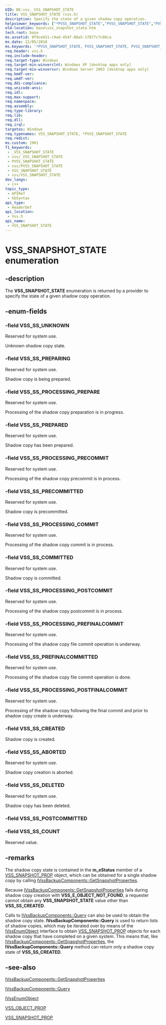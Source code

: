 ```yaml
---
UID: NE:vss._VSS_SNAPSHOT_STATE
title: VSS_SNAPSHOT_STATE (vss.h)
description: Specify the state of a given shadow copy operation.
helpviewer_keywords: ["*PVSS_SNAPSHOT_STATE","PVSS_SNAPSHOT_STATE","PVSS_SNAPSHOT_STATE enumeration pointer [VSS]","VSS_SNAPSHOT_STATE","VSS_SNAPSHOT_STATE enumeration [VSS]","VSS_SS_ABORTED","VSS_SS_COMMITTED","VSS_SS_COUNT","VSS_SS_CREATED","VSS_SS_DELETED","VSS_SS_POSTCOMMITTED","VSS_SS_PRECOMMITTED","VSS_SS_PREFINALCOMMITTED","VSS_SS_PREPARED","VSS_SS_PREPARING","VSS_SS_PROCESSING_COMMIT","VSS_SS_PROCESSING_POSTCOMMIT","VSS_SS_PROCESSING_POSTFINALCOMMIT","VSS_SS_PROCESSING_PRECOMMIT","VSS_SS_PROCESSING_PREFINALCOMMIT","VSS_SS_PROCESSING_PREPARE","VSS_SS_UNKNOWN","_win32_vss_snapshot_state","base.vss_snapshot_state","vss/PVSS_SNAPSHOT_STATE","vss/VSS_SNAPSHOT_STATE","vss/VSS_SS_ABORTED","vss/VSS_SS_COMMITTED","vss/VSS_SS_COUNT","vss/VSS_SS_CREATED","vss/VSS_SS_DELETED","vss/VSS_SS_POSTCOMMITTED","vss/VSS_SS_PRECOMMITTED","vss/VSS_SS_PREFINALCOMMITTED","vss/VSS_SS_PREPARED","vss/VSS_SS_PREPARING","vss/VSS_SS_PROCESSING_COMMIT","vss/VSS_SS_PROCESSING_POSTCOMMIT","vss/VSS_SS_PROCESSING_POSTFINALCOMMIT","vss/VSS_SS_PROCESSING_PRECOMMIT","vss/VSS_SS_PROCESSING_PREFINALCOMMIT","vss/VSS_SS_PROCESSING_PREPARE","vss/VSS_SS_UNKNOWN"]
old-location: base\vss_snapshot_state.htm
tech.root: base
ms.assetid: 0f9ce651-c9ad-454f-88a5-1f877c7c06ca
ms.date: 12/05/2018
ms.keywords: '*PVSS_SNAPSHOT_STATE, PVSS_SNAPSHOT_STATE, PVSS_SNAPSHOT_STATE enumeration pointer [VSS], VSS_SNAPSHOT_STATE, VSS_SNAPSHOT_STATE enumeration [VSS], VSS_SS_ABORTED, VSS_SS_COMMITTED, VSS_SS_COUNT, VSS_SS_CREATED, VSS_SS_DELETED, VSS_SS_POSTCOMMITTED, VSS_SS_PRECOMMITTED, VSS_SS_PREFINALCOMMITTED, VSS_SS_PREPARED, VSS_SS_PREPARING, VSS_SS_PROCESSING_COMMIT, VSS_SS_PROCESSING_POSTCOMMIT, VSS_SS_PROCESSING_POSTFINALCOMMIT, VSS_SS_PROCESSING_PRECOMMIT, VSS_SS_PROCESSING_PREFINALCOMMIT, VSS_SS_PROCESSING_PREPARE, VSS_SS_UNKNOWN, _win32_vss_snapshot_state, base.vss_snapshot_state, vss/PVSS_SNAPSHOT_STATE, vss/VSS_SNAPSHOT_STATE, vss/VSS_SS_ABORTED, vss/VSS_SS_COMMITTED, vss/VSS_SS_COUNT, vss/VSS_SS_CREATED, vss/VSS_SS_DELETED, vss/VSS_SS_POSTCOMMITTED, vss/VSS_SS_PRECOMMITTED, vss/VSS_SS_PREFINALCOMMITTED, vss/VSS_SS_PREPARED, vss/VSS_SS_PREPARING, vss/VSS_SS_PROCESSING_COMMIT, vss/VSS_SS_PROCESSING_POSTCOMMIT, vss/VSS_SS_PROCESSING_POSTFINALCOMMIT, vss/VSS_SS_PROCESSING_PRECOMMIT, vss/VSS_SS_PROCESSING_PREFINALCOMMIT, vss/VSS_SS_PROCESSING_PREPARE, vss/VSS_SS_UNKNOWN'
req.header: vss.h
req.include-header: 
req.target-type: Windows
req.target-min-winverclnt: Windows XP [desktop apps only]
req.target-min-winversvr: Windows Server 2003 [desktop apps only]
req.kmdf-ver: 
req.umdf-ver: 
req.ddi-compliance: 
req.unicode-ansi: 
req.idl: 
req.max-support: 
req.namespace: 
req.assembly: 
req.type-library: 
req.lib: 
req.dll: 
req.irql: 
targetos: Windows
req.typenames: VSS_SNAPSHOT_STATE, *PVSS_SNAPSHOT_STATE
req.redist: 
ms.custom: 19H1
f1_keywords:
 - _VSS_SNAPSHOT_STATE
 - vss/_VSS_SNAPSHOT_STATE
 - PVSS_SNAPSHOT_STATE
 - vss/PVSS_SNAPSHOT_STATE
 - VSS_SNAPSHOT_STATE
 - vss/VSS_SNAPSHOT_STATE
dev_langs:
 - c++
topic_type:
 - APIRef
 - kbSyntax
api_type:
 - HeaderDef
api_location:
 - Vss.h
api_name:
 - VSS_SNAPSHOT_STATE
---
```


# VSS_SNAPSHOT_STATE enumeration


## -description

The <b>VSS_SNAPSHOT_STATE</b> enumeration is returned by a 
    provider to specify the state of a given shadow copy operation.

## -enum-fields

### -field VSS_SS_UNKNOWN

Reserved for system use. 
      

Unknown shadow copy state.

### -field VSS_SS_PREPARING

Reserved for system use. 
      

Shadow copy is being prepared.

### -field VSS_SS_PROCESSING_PREPARE

Reserved for system use. 
      

Processing of the shadow copy preparation is in progress.

### -field VSS_SS_PREPARED

Reserved for system use. 
      

Shadow copy has been prepared.

### -field VSS_SS_PROCESSING_PRECOMMIT

Reserved for system use. 
      

Processing of the shadow copy precommit is in process.

### -field VSS_SS_PRECOMMITTED

Reserved for system use. 
      

Shadow copy is precommitted.

### -field VSS_SS_PROCESSING_COMMIT

Reserved for system use. 
      

Processing of the shadow copy commit is in process.

### -field VSS_SS_COMMITTED

Reserved for system use. 
      

Shadow copy is committed.

### -field VSS_SS_PROCESSING_POSTCOMMIT

Reserved for system use. 
      

Processing of the shadow copy postcommit is in process.

### -field VSS_SS_PROCESSING_PREFINALCOMMIT

Reserved for system use.
      

Processing of the shadow copy file commit operation is underway.

### -field VSS_SS_PREFINALCOMMITTED

Reserved for system use. 
      

Processing of the shadow copy file commit operation is done.

### -field VSS_SS_PROCESSING_POSTFINALCOMMIT

Reserved for system use.
      

Processing of the shadow copy following the final commit and prior to shadow copy create is underway.

### -field VSS_SS_CREATED

Shadow copy is created.

### -field VSS_SS_ABORTED

Reserved for system use. 
      

Shadow copy creation is aborted.

### -field VSS_SS_DELETED

Reserved for system use. 
      

Shadow copy has been deleted.

### -field VSS_SS_POSTCOMMITTED

### -field VSS_SS_COUNT

Reserved value.

## -remarks

The shadow copy state is contained in the <b>m_eStatus</b> member of a 
    <a href="/windows/desktop/api/vss/ns-vss-vss_snapshot_prop">VSS_SNAPSHOT_PROP</a> object, which can be obtained for a 
    single shadow copy by calling 
    <a href="/windows/desktop/api/vsbackup/nf-vsbackup-ivssbackupcomponents-getsnapshotproperties">IVssBackupComponents::GetSnapshotProperties</a>.

Because 
    <a href="/windows/desktop/api/vsbackup/nf-vsbackup-ivssbackupcomponents-getsnapshotproperties">IVssBackupComponents::GetSnapshotProperties</a> 
    fails during shadow copy creation with <b>VSS_E_OBJECT_NOT_FOUND</b>, a requester cannot obtain 
    any <b>VSS_SNAPSHOT_STATE</b> value other than 
    <b>VSS_SS_CREATED</b>.

Calls to <a href="/windows/desktop/api/vsbackup/nf-vsbackup-ivssbackupcomponents-query">IVssBackupComponents::Query</a> can 
    also be used to obtain the shadow copy state. 
    <b>IVssBackupComponents::Query</b> is used to return 
    lists of shadow copies, which may be iterated over by means of the 
    <a href="/windows/desktop/api/vss/nn-vss-ivssenumobject">IVssEnumObject</a> interface to obtain 
    <a href="/windows/desktop/api/vss/ns-vss-vss_snapshot_prop">VSS_SNAPSHOT_PROP</a> objects for each shadow copy that 
    have completed on a given system. This means that, like 
    <a href="/windows/desktop/api/vsbackup/nf-vsbackup-ivssbackupcomponents-getsnapshotproperties">IVssBackupComponents::GetSnapshotProperties</a>, 
    the <b>IVssBackupComponents::Query</b> method can 
    return only a shadow copy state of <b>VSS_SS_CREATED</b>.

## -see-also

<a href="/windows/desktop/api/vsbackup/nf-vsbackup-ivssbackupcomponents-getsnapshotproperties">IVssBackupComponents::GetSnapshotProperties</a>



<a href="/windows/desktop/api/vsbackup/nf-vsbackup-ivssbackupcomponents-query">IVssBackupComponents::Query</a>



<a href="/windows/desktop/api/vss/nn-vss-ivssenumobject">IVssEnumObject</a>



<a href="/windows/desktop/api/vss/ns-vss-vss_object_prop">VSS_OBJECT_PROP</a>



<a href="/windows/desktop/api/vss/ns-vss-vss_snapshot_prop">VSS_SNAPSHOT_PROP</a>


